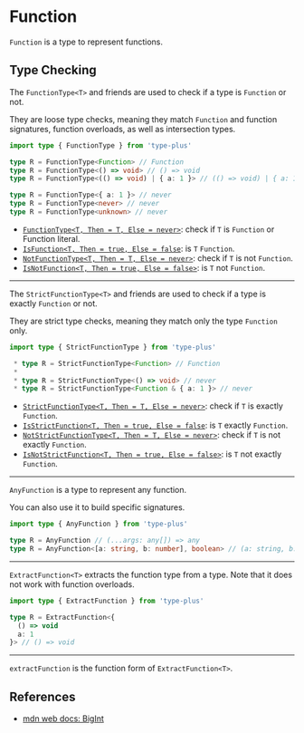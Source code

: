# Function

`Function` is a type to represent functions.

## Type Checking

The `FunctionType<T>` and friends are used to check if a type is `Function` or not.

They are loose type checks, meaning they match `Function` and function signatures,
function overloads, as well as intersection types.

```ts
import type { FunctionType } from 'type-plus'

type R = FunctionType<Function> // Function
type R = FunctionType<() => void> // () => void
type R = FunctionType<(() => void) | { a: 1 }> // (() => void) | { a: 1 }

type R = FunctionType<{ a: 1 }> // never
type R = FunctionType<never> // never
type R = FunctionType<unknown> // never
```

- [`FunctionType<T, Then = T, Else = never>`](function_type.ts#L18): check if `T` is `Function` or Function literal.
- [`IsFunction<T, Then = true, Else = false`](function_type.ts#L39): is `T` `Function`.
- [`NotFunctionType<T, Then = T, Else = never>`](function_type.ts#L56): check if `T` is not `Function`.
- [`IsNotFunction<T, Then = true, Else = false>`](function_type.ts#L72): is `T` not `Function`.

---

The `StrictFunctionType<T>` and friends are used to check if a type is exactly `Function` or not.

They are strict type checks, meaning they match only the type `Function` only.

```ts
import type { StrictFunctionType } from 'type-plus'

 * type R = StrictFunctionType<Function> // Function
 *
 * type R = StrictFunctionType<() => void> // never
 * type R = StrictFunctionType<Function & { a: 1 }> // never
```

- [`StrictFunctionType<T, Then = T, Else = never>`](strict_function_type.ts#L15): check if `T` is exactly `Function`.
- [`IsStrictFunction<T, Then = true, Else = false`](strict_function_type.ts#L33): is `T` exactly `Function`.
- [`NotStrictFunctionType<T, Then = T, Else = never>`](strict_function_type.ts#L47): check if `T` is not exactly `Function`.
- [`IsNotStrictFunction<T, Then = true, Else = false>`](strict_function_type.ts#L61): is `T` not exactly `Function`.

---

`AnyFunction` is a type to represent any function.

You can also use it to build specific signatures.

```ts
import type { AnyFunction } from 'type-plus'

type R = AnyFunction // (...args: any[]) => any
type R = AnyFunction<[a: string, b: number], boolean> // (a: string, b: number) => boolean
```

---

`ExtractFunction<T>` extracts the function type from a type.
Note that it does not work with function overloads.

```ts
import type { ExtractFunction } from 'type-plus'

type R = ExtractFunction<{
  () => void
  a: 1
}> // () => void
```

---

`extractFunction` is the function form of `ExtractFunction<T>`.

## References

- [mdn web docs: BigInt][mdn]

[mdn]: https://developer.mozilla.org/en-US/docs/Web/JavaScript/Reference/Global_Objects/BigInt

